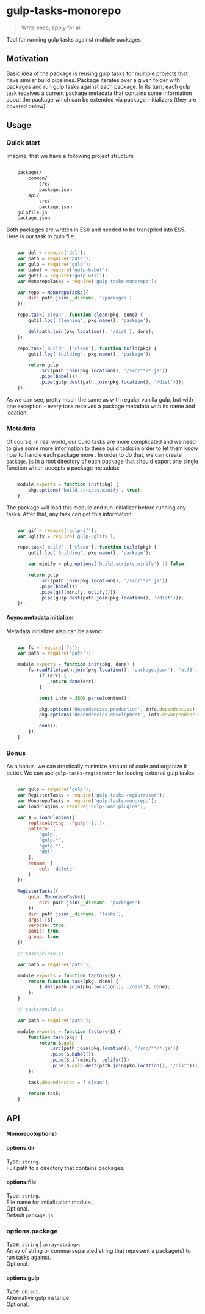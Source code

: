 # gulp-tasks-monorepo

> Write once, apply for all

Tool for running gulp tasks against multiple packages

## Motivation

Basic idea of the package is reusing gulp tasks for multiple projects that have similar build pipelines.
Package iterates over a given folder with packages and run gulp tasks against each package.
In its turn, each gulp task receives a current package metadata that contains some information about the package which can be extended via package initializers (they are covered below).


## Usage
### Quick start

Imagine, that we have a following project structure

````sh

    packages/
        common/
            src/
            package.json
        api/
            src/
            package.json
    gulpfile.js
    package.json

````

Both packages are written in ES6 and needed to be transpiled into ES5.
Here is our task in gulp file:

````javascript

    var del = require('del');
    var path = require('path');
    var gulp = require('gulp');
    var babel = require('gulp-babel');
    var gutil = require('gulp-util');
    var MonorepoTasks = require('gulp-tasks-monorepo');

    var repo = MonorepoTasks({
        dir: path.join(__dirname, '/packages')
    });

    repo.task('clean', function clean(pkg, done) {
        gutil.log('Cleaning', pkg.name(), 'package');

        del(path.join(pkg.location(), '/dist'), done);
    });

    repo.task('build', ['clean'], function build(pkg) {
        gutil.log('Building', pkg.name(), 'package');

        return gulp
            .src(path.join(pkg.location(), '/src/**/*.js'))
            .pipe(babel())
            .pipe(gulp.dest(path.join(pkg.location(), '/dist')));
    });

````

As we can see, pretty much the same as with regular vanilla gulp, but with one exception - every task receives a package metadata with its name and location.


### Metadata

Of course, in real world, our build tasks are more complicated and we need to give some more information to these build tasks in order to let them know how to handle each package more .
In order to do that, we can create ``package.js`` in a root directory of each package that should export one single function which accepts a package metadata:

````javascript

    module.exports = function init(pkg) {
        pkg.options('build.scripts.minify', true);
    }

````

The package will load this module and run initializer before running any tasks.
After that, any task can get this information:

````javascript

    var gif = require('gulp-if');
    var uglify = require('gulp-uglify');

    repo.task('build', ['clean'], function build(pkg) {
        gutil.log('Building', pkg.name(), 'package');

        var minify = pkg.options('build.scripts.minify') || false;

        return gulp
            .src(path.join(pkg.location(), '/src/**/*.js'))
            .pipe(babel())
            .pipe(gif(minify, uglify()))
            .pipe(gulp.dest(path.join(pkg.location(), '/dist')));
    });

````

#### Async metadata initializer

Metadata initializer also can be async:

````javascript

    var fs = require('fs');
    var path = require('path');

    module.exports = function init(pkg, done) {
        fs.readFile(path.join(pkg.location(), 'package.json'), 'utf8', function(err, content) {
            if (err) {
                return done(err);
            }

            const info = JSON.parse(content);

            pkg.options('dependencies.production', info.dependencies);
            pkg.options('dependencies.development', info.devDependencies);

            done();
        });
    }

````

### Bonus

As a bonus, we can drastically minimize amount of code and organize it better.
We can use ``gulp-tasks-registrator`` for loading external gulp tasks:

````javascript

    var gulp = require('gulp');
    var RegisterTasks = require('gulp-tasks-registrator');
    var MonorepoTasks = require('gulp-tasks-monorepo');
    var loadPlugins = require('gulp-load-plugins');

    var $ = loadPlugins({
        replaceString: /^gulp(-|\.)/,
        pattern: [
            'gulp',
            'gulp-*',
            'gulp.*',
            'del'
        ],
        rename: {
            del: 'delete'
        }
    });

    RegisterTasks({
        gulp: MonorepoTasks({
            dir: path.join(__dirname, 'packages')
        }),
        dir: path.join(__dirname, 'tasks'),
        args: [$],
        verbose: true,
        panic: true,
        group: true
    });

````

````javascript
    // tasks/clean.js

    var path = require('path');

    module.exports = function factory($) {
        return function task(pkg, done) {
            $.del(path.join(pkg.location(), '/dist'), done);
        };
    }

````

````javascript
    // tasks/build.js

    var path = require('path');

    module.exports = function factory($) {
        function task(pkg) {
            return $.gulp
                .src(path.join(pkg.location(), '/src/**/*.js'))
                .pipe($.babel())
                .pipe($.if(minify, uglify()))
                .pipe($.gulp.dest(path.join(pkg.location(), '/dist')));
        };

        task.dependencies = ['clean'];

        return task;
    }

````

## API

#### Monorepo(options)

#### options.dir
Type: `string`.  
Full path to a directory that contains packages.   

#### options.file
Type: `string`.  
File name for initialization module.    
Optional.    
Default `package.js`.

### options.package
Type: `string` | `array<string>`.    
Array of string or comma-separated string that represent a package(s) to run tasks against.      
Optional.    

#### options.gulp
Type: `object`.  
Alternative gulp instance.  
Optional.    

